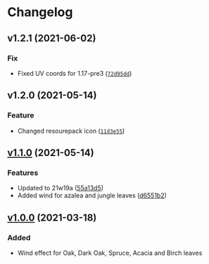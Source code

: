 # Changelog

<!--next-version-placeholder-->

## v1.2.1 (2021-06-02)
### Fix
* Fixed UV coords for 1.17-pre3 ([`72d95dd`](https://github.com/OrangeUtan/mc-wind-shader/commit/72d95dd2f25892c1d72b82e1f88d6ef845fe6de1))

## v1.2.0 (2021-05-14)
### Feature
* Changed resourepack icon ([`11d3e55`](https://github.com/OrangeUtan/mc-wind-shader/commit/11d3e5563c4013fe30042dd4003d53de52018935))

## [v1.1.0](https://github.com/OrangeUtan/mc-wind-shader/releases/tag/v1.1.0) (2021-05-14)
### Features
- Updated to 21w19a ([55a13d5](https://github.com/OrangeUtan/mc-wind-shader/commit/55a13d5e05fe7af7f5afea4f6845e8a71f3be542))
- Added wind for azalea and jungle leaves ([d6551b2](https://github.com/OrangeUtan/mc-wind-shader/commit/d6551b2a2050dc2ccd58fad200ec2f1f315cd360))


## [v1.0.0](https://github.com/OrangeUtan/mc-wind-shader/releases/tag/v1.0.1) (2021-03-18)
### Added
- Wind effect for Oak, Dark Oak, Spruce, Acacia and Birch leaves